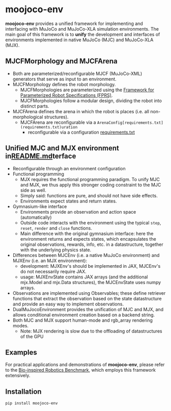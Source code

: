 # moojoco-env

**moojoco-env** provides a unified framework for implementing and interfacing with MuJoCo and MuJoCo-XLA simulation
environments.
The main goal of this framework is to **unify** the development and interfaces of environments implemented in native
MuJoCo (MJC) and MuJoCo-XLA (MJX).

## MJCFMorphology and MJCFArena

* Both are parameterized/reconfigurable MJCF (MuJoCo-XML) generators that serve as input to an environment.
* MJCFMorphology defines the robot morphology.
    * MJCFMorphologies are parameterized using
      the [Framework for Parameterized Robot Specifications (FPRS)](https://github.com/Co-Evolve/fprs).
    * MJCFMorphologies follow a modular design, dividing the robot into distinct parts.
* MJCFArena defines the arena in which the robot is places (i.e. all non-morphological structures).
    * MJCFArena are reconfigurable via a `ArenaConfig[requirements.txt](requirements.txt)uration`
        * reconfigurable via a configuration
          [requirements.txt](requirements.txt)

## Unified MJC and MJX environment in[README.md](README.md)terface

* Reconfigurable through an environment configuration
* Functional programming
    * MJX requires the functional programming paradigm. To unify MJC and MJX, we thus apply this stronger coding
      constraint to the MJC side as well.
    * Simply said: functions are pure, and should not have side effects.
    * Environments expect states and return states.
* Gymnasium-like interface
    * Environments provide an observation and action space (automatically)
    * Outside code interacts with the environment using the typical `step`, `reset`, `render` and `close` functions.
    * Main difference with the original gymnasium interface: here the environment returns and expects states, which
      encapsulates the original observations, rewards, info, etc. in a datastructure, together with the underlying
      physics state.
* Differences between MJCEnv (i.e. a native MuJoCo environment) and MJXEnv (i.e. an MJX environment):
    * development: MJXEnv's should be implemented in JAX, MJCEnv's do not necessarily require JAX.
    * usage: MJXEnvState contains JAX arrays (and the additional mjx.Model and mjx.Data structures), the MJCEnvState
      uses numpy arrays.
* Observations are implemented using Observables; these define retriever functions that extract the observation based on
  the state datastructure and provide an easy way to implement observations.
* DualMuJocoEnvironment provides the unification of MJC and MJX, and allows conditional environment creation based on
  a backend string.
* Both MJC and MJX support human-mode and rgb_array rendering modes.
    * Note: MJX rendering is slow due to the offloading of datastructures of the GPU

## Examples

For practical applications and demonstrations of **moojoco-env**, please refer to
the [Bio-inspired Robotics Benchmark](https://github.com/Co-Evolve/brb),
which employs this framework extensively.

## Installation

``pip install moojoco-env``